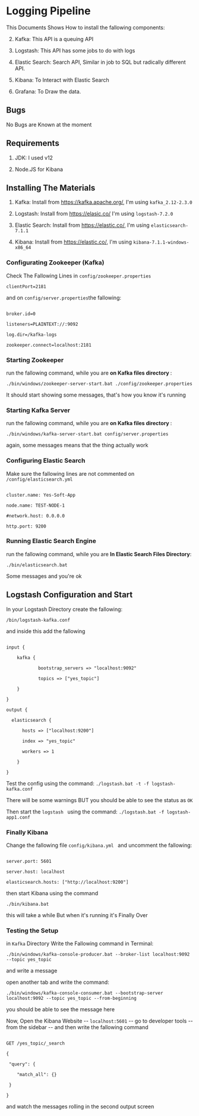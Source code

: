 # Logging Pipeline 

This Documents Shows How to install the fallowing components:

 2. Kafka: This API is a queuing API

 3. Logstash: This API has some jobs to do with logs 

 4. Elastic Search: Search API, Similar in job to SQL but radically different API.

 5. Kibana: To Interact with Elastic Search 

 6. Grafana: To Draw the data.

 ## Bugs

No Bugs are Known at the moment

 ## Requirements

 1. JDK: I used v12

 2. Node.JS for Kibana

 ## Installing The Materials

 1. Kafka: Install from <https://kafka.apache.org/>, I'm using `kafka_2.12-2.3.0`

 2. Logstash: Install from <https://elasic.co/>  I'm using `logstash-7.2.0`

 3. Elastic Search: Install from <https://elastic.co/>, I'm using `elasticsearch-7.1.1`

 4. Kibana: Install from <https://elastic.co/>, I'm using `kibana-7.1.1-windows-x86_64`

 ### Configurating Zookeeper (Kafka)

Check The Fallowing Lines in `config/zookeeper.properties`

```
clientPort=2181
```

and on `config/server.properties`the fallowing:

 ```

broker.id=0

listeners=PLAINTEXT://:9092

log.dir=/kafka-logs

zookeeper.connect=localhost:2181

 ```

 ### Starting Zookeeper 

run the fallowing command, while you are <b>on Kafka files directory </b>:

```
./bin/windows/zookeeper-server-start.bat ./config/zookeeper.properties
```

It should start showing some messages, that's how you know it's running

 ### Starting Kafka Server

run the fallowing command, while you are <b>on Kafka files directory </b>:

```
./bin/windows/kafka-server-start.bat config/server.properties
```

again, some messages means that the thing actually work

 ### Configuring Elastic Search

Make sure the fallowing lines are not commented on `/config/elasticsearch.yml`

 ```

cluster.name: Yes-Soft-App

node.name: TEST-NODE-1

 #network.host: 0.0.0.0

http.port: 9200

 ```

 ### Running Elastic Search Engine

run the fallowing command, while you are <b>In Elastic Search Files Directory</b>:

```
./bin/elasticsearch.bat
```

Some messages and you're ok

 ## Logstash Configuration and Start

In your Logstash Directory create the fallowing: 

```
/bin/logstash-kafka.conf
```

and inside this add the fallowing

 ```

input {

​    kafka {

​            bootstrap_servers => "localhost:9092"

​            topics => ["yes_topic"]

​    }

}

output {

   elasticsearch {

​      hosts => ["localhost:9200"]

​      index => "yes_topic"

​      workers => 1

​    }

}

 ```

Test the config using the command: `./logstash.bat -t -f logstash-kafka.conf`

There will be some warnings BUT you should be able to see the status as `OK`

Then start the `logstash ` using the command: `./logstash.bat -f logstash-app1.conf`

 ### Finally Kibana

Change the fallowing file `config/kibana.yml ` and uncomment the fallowing:

 ```

server.port: 5601

server.host: localhost

elasticsearch.hosts: ["http://localhost:9200"]

 ```

then start Kibana using the command

```
./bin/kibana.bat
```

this will take a while But when it's running it's Finally Over

 ### Testing the Setup 

in `Kafka` Directory Write the Fallowing command in Terminal:

```
./bin/windows/kafka-console-producer.bat --broker-list localhost:9092 --topic yes_topic
```

and write a message

open another tab and write the command:

```
./bin/windows/kafka-console-consumer.bat --bootstrap-server localhost:9092 --topic yes_topic --from-beginning
```

you should be able to see the message here

Now, Open the Kibana Website -- `localhost:5601` -- go to developer tools -- from the sidebar -- and then write the fallowing command

 ```

GET /yes_topic/_search

{

  "query": {

​    "match_all": {}

  }

}

 ```

and watch the messages rolling in the second output screen